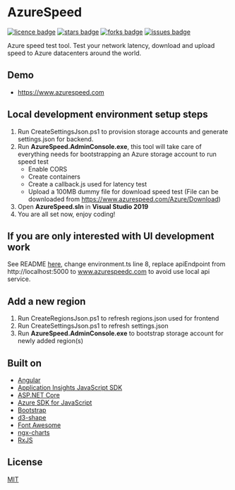 
# AzureSpeed
[![licence badge]][licence]
[![stars badge]][stars]
[![forks badge]][forks]
[![issues badge]][issues]

Azure speed test tool. Test your network latency, download and upload speed to Azure datacenters around the world.

## Demo
* https://www.azurespeed.com

## Local development environment setup steps
1. Run CreateSettingsJson.ps1 to provision storage accounts and generate settings.json for backend.
1. Run **AzureSpeed.AdminConsole.exe**, this tool will take care of everything needs for bootstrapping an Azure storage account to run speed test
    * Enable CORS
    * Create containers
    * Create a callback.js used for latency test
    * Upload a 100MB dummy file for download speed test (File can be downloaded from https://www.azurespeed.com/Azure/Download)
2. Open **AzureSpeed.sln** in **Visual Studio 2019**
3. You are all set now, enjoy coding!

## If you are only interested with UI development work
See README [here](src/frontend/README.md), change environment.ts line 8, replace apiEndpoint from http://localhost:5000 to www.azurespeedc.com to avoid use local api service.

## Add a new region
1. Run CreateRegionsJson.ps1 to refresh regions.json used for frontend
2. Run CreateSettingsJson.ps1 to refresh settings.json
3. Run **AzureSpeed.AdminConsole.exe** to bootstrap storage account for newly added region(s)

## Built on
* [Angular](https://github.com/angular/angular)
* [Application Insights JavaScript SDK](https://github.com/microsoft/ApplicationInsights-JS)
* [ASP.NET Core](https://github.com/aspnet/home)
* [Azure SDK for JavaScript](https://github.com/Azure/azure-sdk-for-js)
* [Bootstrap](https://github.com/twbs/bootstrap)
* [d3-shape](https://github.com/d3/d3-shape)
* [Font Awesome](https://github.com/FortAwesome/Font-Awesome)
* [ngx-charts](https://github.com/swimlane/ngx-charts)
* [RxJS](https://github.com/reactivex/rxjs)

## License
[MIT](/LICENSE)

[licence badge]:https://img.shields.io/badge/license-MIT-blue.svg
[stars badge]:https://img.shields.io/github/stars/blrchen/AzureSpeed.svg
[forks badge]:https://img.shields.io/github/forks/blrchen/AzureSpeed.svg
[issues badge]:https://img.shields.io/github/issues/blrchen/AzureSpeed.svg

[licence]:https://github.com/blrchen/AzureSpeed/blob/master/LICENSE
[stars]:https://github.com/blrchen/AzureSpeed/stargazers
[forks]:https://github.com/blrchen/AzureSpeed/network
[issues]:https://github.com/blrchen/AzureSpeed/issues
